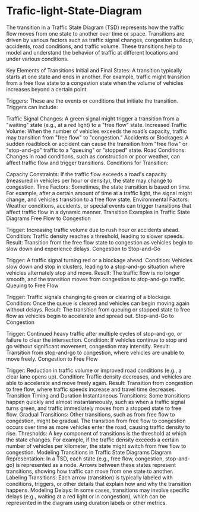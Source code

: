 # Trafic-light-State-Diagram

The transition in a Traffic State Diagram (TSD) represents how the traffic flow moves from one state to another over time or space. Transitions are driven by various factors such as traffic signal changes, congestion buildup, accidents, road conditions, and traffic volume. These transitions help to model and understand the behavior of traffic at different locations and under various conditions.

Key Elements of Transitions
Initial and Final States: A transition typically starts at one state and ends in another. For example, traffic might transition from a free flow state to a congestion state when the volume of vehicles increases beyond a certain point.

Triggers: These are the events or conditions that initiate the transition. Triggers can include:

Traffic Signal Changes: A green signal might trigger a transition from a "waiting" state (e.g., at a red light) to a "free flow" state.
Increased Traffic Volume: When the number of vehicles exceeds the road’s capacity, traffic may transition from "free flow" to "congestion."
Accidents or Blockages: A sudden roadblock or accident can cause the transition from "free flow" or "stop-and-go" traffic to a "queuing" or "stopped" state.
Road Conditions: Changes in road conditions, such as construction or poor weather, can affect traffic flow and trigger transitions.
Conditions for Transition:

Capacity Constraints: If the traffic flow exceeds a road's capacity (measured in vehicles per hour or density), the state may change to congestion.
Time Factors: Sometimes, the state transition is based on time. For example, after a certain amount of time at a traffic light, the signal might change, and vehicles transition to a free flow state.
Environmental Factors: Weather conditions, accidents, or special events can trigger transitions that affect traffic flow in a dynamic manner.
Transition Examples in Traffic State Diagrams
Free Flow to Congestion

Trigger: Increasing traffic volume due to rush hour or accidents ahead.
Condition: Traffic density reaches a threshold, leading to slower speeds.
Result: Transition from the free flow state to congestion as vehicles begin to slow down and experience delays.
Congestion to Stop-and-Go

Trigger: A traffic signal turning red or a blockage ahead.
Condition: Vehicles slow down and stop in clusters, leading to a stop-and-go situation where vehicles alternately stop and move.
Result: The traffic flow is no longer smooth, and the transition moves from congestion to stop-and-go traffic.
Queuing to Free Flow

Trigger: Traffic signals changing to green or clearing of a blockage.
Condition: Once the queue is cleared and vehicles can begin moving again without delays.
Result: The transition from queuing or stopped state to free flow as vehicles begin to accelerate and spread out.
Stop-and-Go to Congestion

Trigger: Continued heavy traffic after multiple cycles of stop-and-go, or failure to clear the intersection.
Condition: If vehicles continue to stop and go without significant movement, congestion may intensify.
Result: Transition from stop-and-go to congestion, where vehicles are unable to move freely.
Congestion to Free Flow

Trigger: Reduction in traffic volume or improved road conditions (e.g., a clear lane opens up).
Condition: Traffic density decreases, and vehicles are able to accelerate and move freely again.
Result: Transition from congestion to free flow, where traffic speeds increase and travel time decreases.
Transition Timing and Duration
Instantaneous Transitions: Some transitions happen quickly and almost instantaneously, such as when a traffic signal turns green, and traffic immediately moves from a stopped state to free flow.
Gradual Transitions: Other transitions, such as from free flow to congestion, might be gradual. The transition from free flow to congestion occurs over time as more vehicles enter the road, causing traffic density to rise.
Thresholds: A key component of transitions is the threshold at which the state changes. For example, if the traffic density exceeds a certain number of vehicles per kilometer, the state might switch from free flow to congestion.
Modeling Transitions in Traffic State Diagrams
Diagram Representation: In a TSD, each state (e.g., free flow, congestion, stop-and-go) is represented as a node. Arrows between these states represent transitions, showing how traffic can move from one state to another.
Labeling Transitions: Each arrow (transition) is typically labeled with conditions, triggers, or other details that explain how and why the transition happens.
Modeling Delays: In some cases, transitions may involve specific delays (e.g., waiting at a red light or in congestion), which can be represented in the diagram using duration labels or other metrics.
